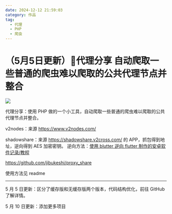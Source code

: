 ```yaml
---
date: 2024-12-12 21:59:03
category: 作品
tag: 
  - 代理
  - PHP
  - 爬虫
---
```


# （5月5日更新）🚀代理分享 自动爬取一些普通的爬虫难以爬取的公共代理节点并整合

![](https://opengraph.githubassets.com/8bdd14b873ff4858557219e71bc6b4a1fa9b08efa01e24af4363931ff6e58eca/jibukeshi/proxy_share)

代理分享：使用 PHP 做的一个小工具，自动爬取一些普通的爬虫难以爬取的公共代理节点并整合。

v2nodes：来源 https://www.v2nodes.com/

shadowshare：来源 https://shadowshare.v2cross.com/ 的 APP，抓包得到地址，逆向得到 AES 加密密钥。
逆向方法：[使用 blutter 逆向 flutter 制作的安卓软件记录/教程](/archives/shi-yong-blutter-ni-xiang-flutter-zhi-zuo-de-an-zhuo-ruan-jian-ji-lu-jiao-cheng)

https://github.com/jibukeshi/proxy_share

使用方法见 readme

---

5 月 5 日更新：区分了缓存版和无缓存版两个版本，代码结构优化，前往 GitHub 了解详情。

5 月 10 日更新：添加更多项目